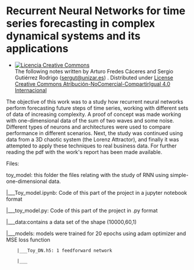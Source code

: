 # Recurrent Neural Networks for time series forecasting in complex dynamical systems and its applications
- <a rel="license" href="http://creativecommons.org/licenses/by-nc-sa/4.0/"><img alt="Licencia Creative Commons" style="border-width:0" src="https://i.creativecommons.org/l/by-nc-sa/4.0/88x31.png" /></a><br /><span xmlns:dct="http://purl.org/dc/terms/" property="dct:title"></span> The following notes written by  <span xmlns:cc="http://creativecommons.org/ns#" property="cc:attributionName"> Arturo Fredes Cáceres and Sergio Gutiérrez Rodrigo (<sergut@unizar.es>) </span>. Distributed under  <a rel="license" href="http://creativecommons.org/licenses/by-nc-sa/4.0/">License Creative Commons Atribución-NoComercial-CompartirIgual 4.0 Internacional</a>


The objective of this work was to a study how recurrent neural networks perform forecasting future steps of time series, working with different sets of data of increasing complexity. A proof of concept was made working with one-dimensional data of the sum of two waves and some noise. Different types of neurons and architectures were used to compare performance in different scenarios. Next, the study was continued using data from a 3D chaotic system (the Lorenz Attractor), and finally it was attempted to apply these techniques to real business data. For further reading the pdf with the work's report has been made available.

Files:

toy_model: this folder the files relating with the study of RNN using simple-one-dimensional data.

|___Toy_model.ipynb: Code of this part of the project in a jupyter notebook format

|___toy_model.py: Code of this part of the project in .py format

|___data:contains a data set of the shape (10000,60,1)

|___models: models were trained for 20 epochs using adam optimizer and MSE loss function

        |___Toy_DN.h5: 1 feedforward network

        |___
        
